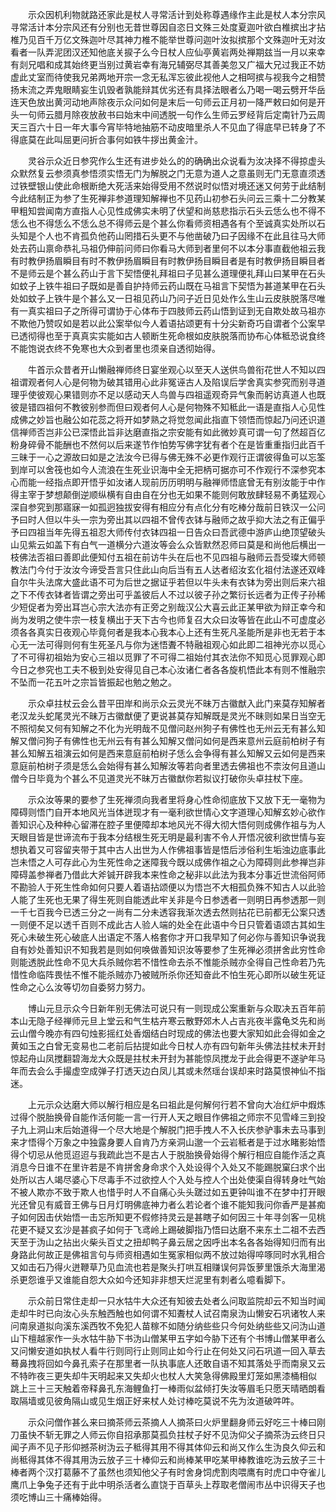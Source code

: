 <!-- { "loadSidebar": true } -->
　　示众因机利物就路还家此是杖人寻常活计到处称尊遇缘作主此是杖人本分宗风寻常活计本分宗风还有分别也无昔世尊因自恣日文殊三处度夏迦叶欲白椎摈出才拈椎乃见百千万亿文殊迦叶尽其神力椎不能举世尊问迦叶汝拟摈那个文殊迦叶无对汝看者一队弄泥团汉还知他底关捩子么今日杖人应仙亭黄岩两处禅期兹当一月以来幸有剡兄唱和成其始终更当别过黄岩幸有海兄辅弼尽其善美忽又广福大兄过我正不妨虚此丈室而待使我兄弟两地开宗一念无私浑忘彼此视他人之相呵摈与视我今之相赞扬末流之弄鬼眼睛妄生讥毁者孰能辩其优劣还有具择法眼者么乃喝一喝云劈开华岳连天色放出黄河动地声除夜示众问如何是末后一句师云正月初一降严敕曰如何是开头一句师云腊月除夜放赦书曰始末中间透脱一句作么生师云罗经背后定南针乃云周天三百六十日一年大事今宵毕特地抽筋不动皮暗里杀人不见血了得底早已转身了不得底莫在此叫屈更问折合事何如铁牛拶出黄金汁。

　　灵谷示众近日参究作么生还有进步处么的的确确出众说看为汝决择不得掠虚头众默然复云参须真参悟须实悟无门为解脱之门无意为道人之意虽则无门无意直须透过铁壁银山使此命根断绝大死活来始得受用不然说时似悟对境还迷又何劳于此结制今此结制正为参了生死禅非参道理知解禅也不见药山初参石头问云三乘十二分教某甲粗知尝闻南方直指人心见性成佛实未明了伏望和尚慈悲指示石头云恁么也不得不恁么也不得恁么不恁么总不得师云是个甚么你看师资相遇各有个至诚真实处所以石头知是个人也不肯孤负他药山罔措石头更不与他凿破乃曰子因缘不在此且往马大师处去药山禀命恭礼马祖仍伸前问师曰你看马大师到者里何不以本分事直截他祖云我有时教伊扬眉瞬目有时不教伊扬眉瞬目有时教伊扬目瞬目者是有时教伊扬目瞬目者不是师云是个甚么药山于言下契悟便礼拜祖曰子见甚么道理便礼拜山曰某甲在石头如蚊子上铁牛祖曰子既如是善自护持师云药山既在马祖言下契悟为甚道某甲在石头处如蚊子上铁牛是个甚么又一日祖见药山乃问子近日见处作么生山云皮肤脱落尽唯有一真实祖曰子之所得可谓协于心体布于四肢师云药山悟到证到无自欺处故马祖亦不欺他乃赞叹如是若以此公案举似今人着语拈颂更有十分尖新奇巧自谓者个公案早已透彻得也至于真真实实能如古人顿断生死命根如皮肤脱落而协布心体秪恐说食终不能饱说衣终不免寒也大众到者里也须亲自透彻始得。

　　牛首示众昔者开山懒融禅师终日宴坐观心以至天人送供鸟兽衔花世人不知以四祖谓观者何人心是何物为破其错用心此非冤诬古人及陷误后学舍真实参究而别寻道理乎使彼观心果错则亦不足以感动天人鸟兽与四祖遥观奇异气象而躬访真道人也既彼是错四祖何不教彼别参而但曰观者何人心是何物殊不知秪此一语是直指人心见性成佛之妙旨也融公如花蕊之将开如梦熟之将觉忽闻此指直下领悟而惊起乃问还识道信禅师否岂非公已深悟此旨非达磨直指之宗安能有如此微妙真可谓一句了然超百亿粉身碎骨不能酬也不然何以后来遂节作怕势写佛字犹有者个在是皆重重指归此百千三昧于一心之源故曰如是之法汝今已得与佛无殊不必更作观行正谓彼得鱼可以忘筌到岸可以舍筏也如今人流浪在生死业识海中全无把柄可据亦可不作观行不深参究本心而能一经指点即开悟乎如汝诸人现前历历明明与融禅师悟底曾无有别汝能于中作得主宰于梦想颠倒逆顺纵横有自由自在分也无如果不能则何敢放肆轻易不勇猛观心深自参究到那寤寐一如孤迥独拔安得有相应分有点化分有吃棒分哉前日铁汉一公问予曰时人但以牛头一宗为旁出其以四祖不曾传衣钵与融师之故乎抑大法之有正偏乎予曰四祖当年先得五祖忍大师传付衣钵四祖一日告众曰吾武德中游庐山绝顶望破头山见紫云如盖下有白气一道横分六道汝等会么众皆默然忍师曰莫是和尚他后横出一枝佛法否祖曰善即此便知付五祖在前访牛头在后也不见四祖与融师云吾受璨大师顿教法门今付于汝汝今谛受吾言只住此山向后当有五人达者绍汝玄化祖付法遂还双峰自尔牛头法席大盛此语不可为后世之据证乎若但以牛头未有衣钵为旁出则后来六祖之下不传衣钵者皆谓之旁出可乎盖彼后人不过以彼子孙之繁衍长远者为正传子孙稀少短促者为旁出耳岂心宗大法亦有正旁之别哉汉公大喜云此正某甲欲为辩正幸今和尚为发明之使牛宗一枝复横出于天下古今也师复召大众曰汝等皆在此山不可虚度必须各各真实日夜观心毕竟何者是我本心我本心上还有生死凡圣能所是非也无若于本心无一法可得则何有生死圣凡与你为迷悟聻不特融祖观心如此即二祖神光亦以觅心了不可得初祖始为安心三祖以觅罪了不可得二祖始付其衣法你不知觅心觅罪观心即今日之参究也工夫不极到处安得见自己本心汝诸仁者各各旋机悟此本有则不惟融宗不坠而一花五叶之宗旨皆振起也勉之勉之。

　　示众卓拄杖云会么昔平田岸和尚示众云灵光不昧万古徽猷入此门来莫存知解者老汉龙头蛇尾灵光不昧万古徽猷便了更说甚莫存知解既是灵光不昧则如杲日当空无不照彻矣又何有知解之不化为光明哉不见僧问赵州狗子有佛性也无州云无有甚么知解又僧问狗子有佛性也无州云有有甚么知解又僧问如何是西来意州云庭前柏树子有甚么知解五祖演云如何是西来意庭前柏树子恁么会争得有甚么知解又云如何是西来意庭前柏树子须是恁么会始得有甚么知解汝等若向者里透去佛祖也不柰汝何且道山僧今日毕竟为个甚么不见道灵光不昧万古徽猷你若拟议打破你头卓拄杖下座。

　　示众汝等果的要参了生死禅须向我者里将身心性命彻底放下又放下无一毫物为障碍则悟门自开本地风光当体迸现才有一毫利欲世情心文字道理心知解玄妙心欲作善知识心及种种心留滞在腔子里便障却本地风光不得大彻大悟何则成佛作祖与为人天眼目皆是世谛流布于我本分结根生死无明是最利害不令人开悟况彼利欲世情与妄想执着又可容留夹带于其中古人出世为人作佛祖事皆是悟后涉俗利生垢浊边底事此岂未悟之人可存此心为生死性命之迷障我今既以成佛作祖之心为障碍则此参禅岂非障碍盖参禅者乃借此大斧铖开辟我本来性命之秘非以此法为我本分事近世流俗阿师不勘验人于死生性命如何只要人着语拈颂便以为悟岂不大相孤负殊不知古人以此验人能了生死也无果了得生死则自能透此牢关非是今日参透者一则明日再参透那一则一千七百我今已透三分之一尚有二分未透容我渐次透去然则拈花已前都无公案只透一则便不足以透千百则不成此古人验人端的处全在此语中今日只管着语颂古其如生死心未破生死心破底人出语定不落人格套你才开口我早知了何必你与善知识争说我自有妙处善知识不知我若是则如何唤做善知识汝等要参了生死禅必须拼舍此穷性命则能透脱此性命不见大兵杀贼你若不惜性命去杀不惟能杀贼亦全得自己性命若乃先惜性命临阵畏怯不惟不能杀贼亦乃被贼所杀你还知奋此不怕生死心即所以破生死证性命之心么汝等切勿自委努力努力。

　　博山元旦示众今日新年别无佛法可说只有一则现成公案重新与众取决五百年前本山无隐子经禅师元旦上堂云和气生枯卉寒云散野郊木人占吉兆夜半露龟爻先和尚云山僧今晚亦有四句烛影摇红处香烟结白时现成的佛法也要大家知如此会得如金之黄如玉之白曾无变易也二老前后拈提如此今日杖人亦有四句新年头佛法拄杖未开封惊起舟山凤搅翻碧海龙大众既是拄杖未开封为甚能惊凤搅龙于此会得更不遂驴年马年而去会么手撮虚空成弹子打透天边白凤儿其或未然瑶台误却来时路莫恨神仙不指迷。

　　上元示众达磨大师以解行相应是名曰祖此是何解何行若不曾向大冶红炉中煆炼过得个脱胎换骨自能作活何能一言一行开人天之眼目作佛祖之师宗不见雪峰三到投子九上洞山末后始道得一个尽大地是个解脱门把手拽人不入长庆参驴事未去马事到来才悟得个万象之中独露身要人自肯乃方亲洞山邈一个云岩秪者是于过水睹影始悟得个切忌从他觅迢迢与我疏此岂不是古人于脱胎换骨始得个解行相应自能作活之真消息今日谁不在里许若是不肯拼舍身命求个入处设得个入处又不能踢脱窠臼求个出处所以古人竭尽婆心下尽毒手不过欲控人个入处与控人个出处使渠自得转身吐气始不被人欺亦不致于欺人也惜乎时人不自痛心头头蹉过如五更钟叫谁不在梦中打开眼光还曾见有威音王佛与日月灯明佛底神力者么若论者个谁不能知我问你香严是甚痴子如何因击伏始悟一击忘所知更不假修持灵云是甚瞎子如何因三十年寻剑客一见桃花更不疑又玄沙是甚疯子如何于飞鸢岭上踢破脚指乃悟曰达磨不来东土二祖不去西天至于沩山之拈出火柴头百丈之扭却鸭子鼻云居之因呼出本名各各始得知归而有出身路此何故正是佛祖言句与师资相遇如生冤家相似两不放过始得啐啄同时水乳相合又如击石乃得火迸鞭草乃见血流也若是聚头打哄互相赚误何异饭萝里饿杀大海里渴杀更怨谁乎又谁能自怨大众如今还知非非想天烂泥里有刺者么噫看脚下。

　　示众前日常住走却一只水牯牛大众还有知彼去处者么问取监院却云不知当时闻走却牛时已向汝心头东触西触也如何谓不知聻杖人试召南泉沩山懒安石巩诸牧人来问南泉道拟向溪东溪西牧不免犯人苗稼不如随分纳些些只今何处纳些些又问沩山道山下檀越家作一头水牯牛胁下书沩山僧某甲五字如今胁下还有个书博山僧某甲者么又问懒安道如执杖人看牛行则同行止则同止如今行止在何处又问石巩道一回入草去蓦鼻拽将回如今鼻孔索子在那里者一队执事底人还敢自语不知其落处乎而南泉又云不特昨夜三更失却牛天明起来又失却火也杖人大笑急得佛殿里灯笼如黑漆桶相似　跳上三十三天触着帝释鼻孔东海鲤鱼打一棒雨似盆倾打失汝等眉毛只愿天晴晒朗看取隔墙或见彼角隔山或见生烟正好来杖人处讨棒吃莫说不先为汝道破吽吽。

　　示众问僧作甚么来曰摘茶师云茶摘人人摘茶曰火炉里翻身师云好吃三十棒曰刚刀虽快不斩无罪之人师云你自招承那莫孤负拄杖子好不见沩仰父子摘茶沩云终日只闻子声不见子形仰撼茶树沩云子秪得其用不得其体仰云和尚又作么生沩良久仰云和尚秪得其体不得其用沩云放子三十棒仰云和尚棒某甲吃某甲棒教谁吃沩云放子三十棒者两个汉打葛藤不了虽然也须知他父子有时舍身饲虎割肉喂鹰有时虎口中夺雀儿鹰爪上争兔子还有于此中明杀活者么直饶于百草头上荐取老僧闹市丛中识得天子也须吃博山三十痛棒始得。

